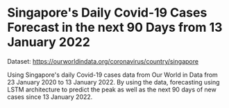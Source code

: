 # Singapore's Daily Covid-19 Cases Forecast in the next 90 Days from 13 January 2022

Dataset: https://ourworldindata.org/coronavirus/country/singapore

Using Singapore's daily Covid-19 cases data from Our World in Data from 23 January 2020 to 13 January 2022. By using the data, forecasting using LSTM architecture to predict the peak as well as the next 90 days of new cases since 13 January 2022.
